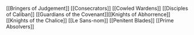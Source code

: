[[Bringers of Judgement]]
[[Consecrators]]
[[Cowled Wardens]]
[[Disciples of Caliban]]
[[Guardians of the Covenant]][[Knights of Abhorrence]]
[[Knights of the Chalice]]
[[Le Sans-nom]]
[[Penitent Blades]]
[[Prime Absolvers]]